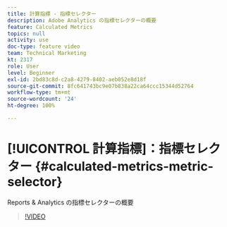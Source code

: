```yaml
---
title: 計算指標 - 指標セレクター
description: Adobe Analytics の指標セレクターの概要
feature: Calculated Metrics
topics: null
activity: use
doc-type: feature video
team: Technical Marketing
kt: 2317
role: User
level: Beginner
exl-id: 2bd83c8d-c2a8-4279-8402-aeb052e8d18f
source-git-commit: 8fc641743bc9e07b838a22ca64ccc15344d52764
workflow-type: tm+mt
source-wordcount: '24'
ht-degree: 100%

---
```


# [!UICONTROL 計算指標]：指標セレクター {#calculated-metrics-metric-selector}

Reports &amp; Analytics の指標セレクターの概要

>[!VIDEO](https://video.tv.adobe.com/v/25410/?quality=12&learn=on)
